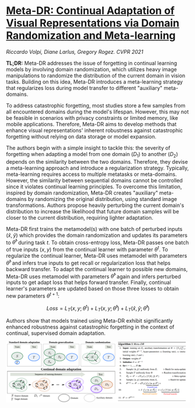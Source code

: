# [Meta-DR: Continual Adaptation of Visual Representations via Domain Randomization and Meta-learning](https://openaccess.thecvf.com/content/CVPR2021/html/Volpi_Continual_Adaptation_of_Visual_Representations_via_Domain_Randomization_and_Meta-Learning_CVPR_2021_paper.html)

*Riccardo Volpi, Diane Larlus, Gregory Rogez.* *CVPR 2021*

**TL;DR:** Meta-DR addresses the issue of forgetting in continual learning models by involving domain randomization, 
which utilizes heavy image manipulations to randomize the distribution of the current domain in vision tasks. Building on this idea, 
Meta-DR introduces a meta-learning strategy that regularizes loss during model transfer to different "auxiliary" meta-domains. 

To address catastrophic forgetting, most studies store a few samples from all encountered domains during the model's lifespan. 
However, this may not be feasible in scenarios with privacy constraints or limited memory, like mobile applications. 
Therefore, Meta-DR aims to develop methods that enhance visual representations' inherent robustness against catastrophic forgetting without relying on data storage or model expansion.

The authors begin with a simple insight to tackle this: the severity of forgetting when adapting a model from one domain ($D_1$) to another ($D_2$) depends on the similarity between the two domains. 
Therefore, they devise a meta-learning approach and introduce a regularization strategy.
Typically, meta-learning requires access to multiple metatasks or meta-domains.
However, the similarity between sequential domains cannot be controlled since it violates continual learning principles. 
To overcome this limitation, inspired by domain randomization, Meta-DR creates "auxiliary" meta-domains by randomizing the original distribution, using standard image transformations.
Authors propose heavily perturbing the current domain's distribution to increase the likelihood that future domain samples will be closer to the current distribution, requiring lighter adaptation.

Meta-DR first trains the metamodel(s) with one batch of perturbed inputs $(\hat{x}, \hat{y})$ which provides the domain randomization and updates its parameters to $\hat{\theta}^t$ during task $t$.
To obtain cross-entropy loss, Meta-DR passes one batch of true inputs ($x, y$) from the continual learner with parameter $\theta^t$.
To regularize the continual learner, Meta-DR uses metamodel with parameters $\hat{\theta}^t$ and infers true inputs to get recall or regularization loss that helps backward transfer.
To adapt the continual learner to possible new domains, Meta-DR uses metamodel with parameters $\hat{\theta}^t$ again and infers perturbed inputs to get adapt loss that helps forward transfer.
Finally, continual learner's parameters are updated based on those three losses to obtain new parameters $\theta^{t+1}$: 

$$
Loss = L_T(x, y; \theta^t) + L_T(x, y; \hat{\theta}^t) + L_T(\hat{x}, \hat{y}; \hat{\theta}^t)
$$

Authors show that models trained using Meta-DR exhibit significantly enhanced robustness against catastrophic forgetting in the context of continual, supervised domain adaptation. 

<p align="center">
  <img src="https://github.com/muratonuryildirim/muratonuryildirim/blob/master/blog/img/meta_dr.png?raw=true" width=900>
</p>

